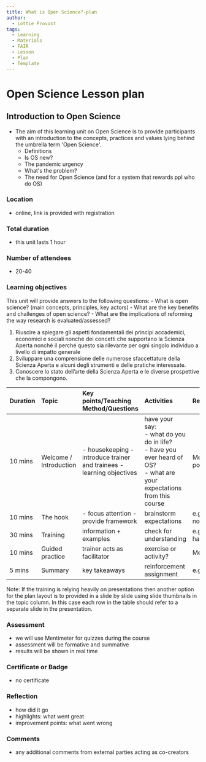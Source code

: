 ```yaml
---
title: What is Open Science?-plan
author:
  - Lottie Provost
tags:
  - Learning
  - Materials
  - FAIR
  - Lesson
  - Plan
  - Template
---
```


# Open Science Lesson plan 

## Introduction to Open Science

- The aim of this learning unit on Open Science is to provide participants with an introduction to the concepts, practices and values lying behind the umbrella term 'Open Science'. 
	- Definitions
	- Is OS new?
	- The pandemic urgency
	- What's the problem? 
	- The need for Open Science (and for a system that rewards ppl who do OS)
### Location
- online, link is provided with registration 

### Total duration
- this unit lasts 1 hour
### Number of attendees
- 20-40
### Learning objectives
This unit will provide answers to the following questions:
	- What is open science? (main concepts, principles, key actors)
	- What are the key benefits and challenges of open science?
	- What are the implications of reforming the way research is evaluated/assessed?
1. Riuscire a spiegare gli aspetti fondamentali dei principi accademici, economici e sociali nonché dei concetti che supportano la Scienza Aperta nonché il perché questo sia rilevante per ogni singolo individuo a livello di impatto generale
2. Sviluppare una comprensione delle numerose sfaccettature della Scienza Aperta e alcuni degli strumenti e delle pratiche interessate.
3. Conoscere lo stato dell’arte della Scienza Aperta e le diverse prospettive che la compongono.

|  Duration   |  Topic                   |  Key points/Teaching Method/Questions                                    |  Activities                                                                                                                                                    |  Resources                   |
|:------------|:-------------------------|:-------------------------------------------------------------------------|:---------------------------------------------------------------------------------------------------------------------------------------------------------------|:-----------------------------|
|  10 mins    |  Welcome / Introduction  |  - housekeeping  - introduce trainer and trainees - learning objectives  |  have your say:&nbsp;<div>- what do you do in life?&nbsp;</div><div>- have you ever heard of OS?</div><div>- what are your expectations from this course</div> | Mentimeter poll              |
|  10 mins    |  The hook                |  - focus attention - provide framework                                   |  brainstorm expectations                                                                                                                                       |  e.g. post-it notes          |
|  30 mins    |  Training                |  information + examples                                                  |  check for understanding                                                                                                                                       |  e.g. pptx + handouts        |
|  10 mins    |  Guided practice         |  trainer acts as facilitator                                             |  exercise or activity?                                                                                                                                         |  Mentimeter?                 |
|   5 mins    |  Summary                 |  key takeaways                                                           |  reinforcement assignment                                                                                                                                      |  e.g. cards                  |  

Note: If the training is relying heavily on presentations then another option for the plan layout is to provided in a slide by slide using slide thumbnails in the topic column. In this case each row in the table should refer to a separate slide in the presentation.


### Assessment
- we will use Mentimeter for quizzes during the course
- assessment will be formative and summative
- results will be shown in real time

### Certificate or Badge
- no certificate 

### Reflection
- how did it go
- highlights: what went great
- improvement points: what went wrong

### Comments
- any additional comments from external parties acting as co-creators